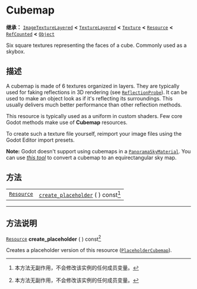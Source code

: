 <!-- ⚠ 请勿编辑本文件 ⚠ -->
<!-- 本文档使用脚本从 WeDot 引擎源码仓库生成。 -->
<!-- 生成脚本：https://github.com/WeDot-Engine/WeDot/tree/4.3/doc/tools/make_md.py； -->
<!-- 原文件：https://github.com/WeDot-Engine/WeDot/tree/4.3/doc/classes/Cubemap.xml。 -->

<div id="_class_cubemap"></div>

# Cubemap

**继承：** [`ImageTextureLayered`](class_imagetexturelayered.md) **<** [`TextureLayered`](class_texturelayered.md) **<** [`Texture`](class_texture.md) **<** [`Resource`](class_resource.md) **<** [`RefCounted`](class_refcounted.md) **<** [`Object`](class_object.md)

Six square textures representing the faces of a cube. Commonly used as a skybox.

## 描述

A cubemap is made of 6 textures organized in layers. They are typically used for faking reflections in 3D rendering (see [`ReflectionProbe`](class_reflectionprobe.md)). It can be used to make an object look as if it's reflecting its surroundings. This usually delivers much better performance than other reflection methods.

This resource is typically used as a uniform in custom shaders. Few core Godot methods make use of **Cubemap** resources.

To create such a texture file yourself, reimport your image files using the Godot Editor import presets.

 **Note:** Godot doesn't support using cubemaps in a [`PanoramaSkyMaterial`](class_panoramaskymaterial.md). You can use [*this tool*](https://danilw.github.io/GLSL-howto/cubemap_to_panorama_js/cubemap_to_panorama.html) to convert a cubemap to an equirectangular sky map.

## 方法

|||
|:-:|:--|
| [`Resource`](class_resource.md) | [`create_placeholder`](class_cubemap.md#class_cubemap_method_create_placeholder) ( ) const[^const] |

<!-- rst-class:: classref-section-separator -->

---

## 方法说明

<div id="_class_cubemap_method_create_placeholder"></div>

[`Resource`](class_resource.md) **create_placeholder** ( ) const[^const]<div id="class_cubemap_method_create_placeholder"></div>

Creates a placeholder version of this resource ([`PlaceholderCubemap`](class_placeholdercubemap.md)).

[^virtual]: 本方法通常需要用户覆盖才能生效。
[^const]: 本方法无副作用，不会修改该实例的任何成员变量。
[^vararg]: 本方法除了能接受在此处描述的参数外，还能够继续接受任意数量的参数。
[^constructor]: 本方法用于构造某个类型。
[^static]: 调用本方法无需实例，可直接使用类名进行调用。
[^operator]: 本方法描述的是使用本类型作为左操作数的有效运算符。
[^bitfield]: 这个值是由下列位标志构成位掩码的整数。
[^void]: 无返回值。
